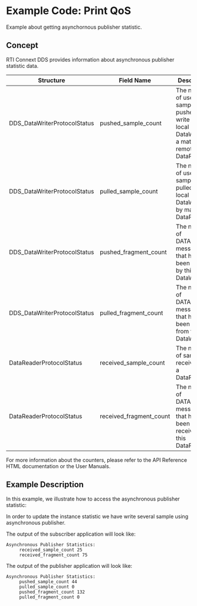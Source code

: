 # Example Code: Print QoS

Example about getting asynchornous publisher statistic.

## Concept

RTI Connext DDS provides information about asynchronous publisher statistic data.

| Structure | Field Name | Description |
| --------- | ---------- | ----------- |
| DDS_DataWriterProtocolStatus | pushed_sample_count | The number of user samples pushed on write from a local DataWriter to a matching remote DataReader. |
| DDS_DataWriterProtocolStatus | pulled_sample_count | The number of user samples pulled from local DataWriter by matching DataReaders. |
| DDS_DataWriterProtocolStatus | pushed_fragment_count | The number of DATA_FRAG messages that have been pushed by this DataWriter. |
| DDS_DataWriterProtocolStatus | pulled_fragment_count | The number of DATA_FRAG messages that have been pulled from this DataWriter. |
| DataReaderProtocolStatus | received_sample_count | The number of samples received by a DataReader. |
| DataReaderProtocolStatus | received_fragment_count | The number of DATA_FRAG messages that have been received by this DataReader. |

For more information about the counters, please refer to the API Reference HTML
documentation or the User Manuals.

## Example Description

In this example, we illustrate how to access the asynchronous publisher statistic:

In order to update the instance statistic we have write several sample using
asynchronous publisher.

The output of the subscriber application will look like:

```
Asynchronous Publisher Statistics:
     received_sample_count 25
     received_fragment_count 75
```

The output of the publisher application will look like:

```
Asynchronous Publisher Statistics:
     pushed_sample_count 44
     pulled_sample_count 0
     pushed_fragment_count 132
     pulled_fragment_count 0
```
